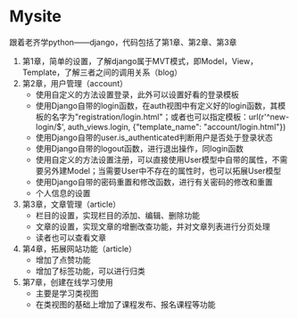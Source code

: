 # Mysite
跟着老齐学python——django，代码包括了第1章、第2章、第3章
1. 第1章，简单的设置，了解django属于MVT模式，即Model，View，Template，了解三者之间的调用关系（blog）
2. 第2章，用户管理（account）
   - 使用自定义的方法设置登录，此外可以设置好看的登录模板
   - 使用Django自带的login函数，在auth视图中有定义好的login函数，其模板的名字为"registration/login.html"；或者也可以指定模板：url(r'^new-login/$', auth_views.login, {"template_name": "account/login.html"})
   - 使用Django自带的user.is_authenticated判断用户是否处于登录状态
   - 使用Django自带的logout函数，进行退出操作，同login函数
   - 使用自定义的方法设置注册，可以直接使用User模型中自带的属性，不需要另外建Model；当需要User中不存在的属性时，也可以拓展User模型
   - 使用Django自带的密码重置和修改函数，进行有关密码的修改和重置
   - 个人信息的设置
3. 第3章，文章管理（article）
   - 栏目的设置，实现栏目的添加、编辑、删除功能
   - 文章的设置，实现文章的增删改查功能，并对文章列表进行分页处理
   - 读者也可以查看文章
4. 第4章，拓展网站功能（article）
   - 增加了点赞功能
   - 增加了标签功能，可以进行归类
5. 第7章，创建在线学习使用
   - 主要是学习类视图
   - 在类视图的基础上增加了课程发布、报名课程等功能
